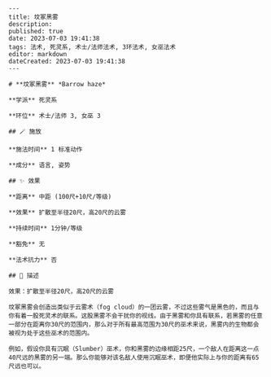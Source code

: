 
    ---
    title: 坟冢黑雾
    description: 
    published: true
    date: 2023-07-03 19:41:38
    tags: 法术, 死灵系, 术士/法师法术, 3环法术, 女巫法术
    editor: markdown
    dateCreated: 2023-07-03 19:41:38
    ---

    # **坟冢黑雾** *Barrow haze*

    **学派** 死灵系 

    **环位** 术士/法师 3, 女巫 3

    ## 🪄 施放

    **施法时间** 1 标准动作

    **成分** 语言, 姿势

    ## ✨ 效果  

    **距离** 中距 (100尺+10尺/等级) 

    **效果** 扩散至半径20尺，高20尺的云雾 

    **持续时间** 1分钟/等级 

    **豁免** 无

    **法术抗力** 否

    ## 📖 描述

    效果：扩散至半径20尺，高20尺的云雾

    坟冢黑雾会创造出类似于云雾术（fog cloud）的一团云雾，不过这些雾气是黑色的，而且与你有着一股死灵术的联系。这股黑雾不会干扰你的视线。由于黑雾和你具有联系，若黑雾的任意一部分在距离你30尺的范围内，那么对于所有最高范围为30尺的巫术来说，黑雾内的生物都会被视为处于这些巫术的范围内。

    例如，假设你具有沉眠（Slumber）巫术，你和黑雾的边缘相距25尺，一个敌人在距离这一点40尺远的黑雾的另一端。那么你能够对该名敌人使用沉眠巫术，即便他实际上与你的距离有65尺远也可以。
    